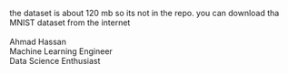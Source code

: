 the dataset is about 120 mb so its not in the repo. you can download tha MNIST dataset from the internet
<br/>
<br/>
Ahmad Hassan<br/>
Machine Learning Engineer<br/>
Data Science Enthusiast
